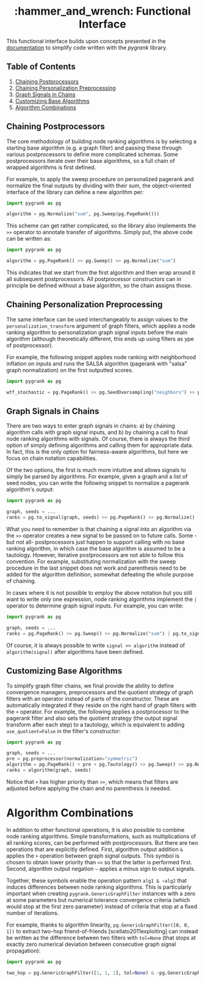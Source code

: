 <center><h1>:hammer_and_wrench: Functional Interface</h1></center> 

This functional interface builds upon concepts presented in the
[documentation](documentation.md) to simplify code written with
the *pygrank* library.

## Table of Contents
1. [Chaining Postprocessors](#chaining-postprocessors)
2. [Chaining Personalization Preprocessing](#chaining-personalization-preprocessing)
3. [Graph Signals in Chains](#graph-signals-in-chains)
4. [Customizing Base Algorithms](#customizing-base-algorithms)
5. [Algorithm Combinations](#algorithm-combinations)



## Chaining Postprocessors
The core methodology of building node ranking algorithms is by
selecting a starting base algorithm (e.g. a graph filter) and
passing these through various postprocessors to define more
complicated schemas. Some postprocessors iterate over their
base algorithms, so a full chain of wrapped algorithms is
first defined.

For example, to apply the sweep procedure on personalized
pagerank and normalize the final outputs by dividing with
their sum, the object-oriented interface of the library can 
define a new algorithm per:

```python
import pygrank as pg

algorithm = pg.Normalize("sum", pg.Sweep(pg.PageRank()))
```

This scheme can get rather complicated, so the library also
implements the `>>` operator to annotate transfer of algorithms.
Simply put, the above code can be written as:

```python
import pygrank as pg

algorithm = pg.PageRank() >> pg.Sweep() >> pg.Normalize("sum")
```

This indicates that we start from the first algorithm and then
wrap around it all subsequent postprocessors. All
postprocessor constructors can in principle be defined without 
a base algorithm, so the chain assigns those.

## Chaining Personalization Preprocessing
The same interface can be used interchangeably to assign values
to the `personalization_transform` argument of graph filters, 
which applies a node ranking algorithm to personalization graph signal
inputs before the main algorithm (although theoretically different,
this ends up using filters as ype of postprocessor).

For example, the following snippet applies node
ranking with neighborhood inflation on inputs and runs
the SALSA algorithm (pagerank with "salsa" graph normalization)
on the first outputted scores.

```python
import pygrank as pg

wtf_stochastic = pg.PageRank() >> pg.SeedOversampling("neighbors") >> pg.PageRank(normalization="salsa")
```

## Graph Signals in Chains
There are two ways to enter graph signals in chains: 
a) by chaining algorithm calls with graph signal inputs,
and b) by chaining a call to final node ranking algorithms
with signals. Of course, there is always the third option of simply 
defining algorithms and calling them for appropriate data.
In fact, this is the only option for fairness-aware algorithms,
but here we focus on chain notation capabilities.

Of the two options, the first is much more intuitive and allows
signals to simply be parsed by algorithms. For example,
given a graph and a list of seed nodes, you can write the 
following snippet to normalize a pagerank algorithm's
output:

```python
import pygrank as pg

graph, seeds = ...
ranks = pg.to_signal(graph, seeds) >> pg.PageRank() >> pg.Normalize()
```

What you need to remember is that chaining a signal into an algorithm
via the `>>` operator creates a new signal to be passed on to
future calls. Some -but not all- postprocessors 
just happen to support calling with no base ranking algorithm, in
which case the base algorithm is assumed to be a tautology. However,
iterative postprocessors are not able to follow this convention.
For example, substituting normalization with the
sweep procedure in the last snippet does not work and parenthesis
need to be added for the algorithm definition, somewhat defeating 
the whole purpose of chaining.

In cases where it is not possible to employ the above notation
but you still want to write only one expression, node ranking
algorithms implement the `|` operator to determine graph signal
inputs. For example, you can write:

```python
import pygrank as pg

graph, seeds = ...
ranks = pg.PageRank() >> pg.Sweep() >> pg.Normalize("sum") | pg.to_signal(graph, seeds)
```

Of course, it is always possible to write `signal >> algorithm`
instead of `algorithm(signal)` after algorithms have been defined.


## Customizing Base Algorithms
To simplify graph filter chains, we final provide the ability to
define convergence managers, preprocessors and the quotient strategy
of graph filters with an operator instead of parts of the constructor.
These are automatically integrated if they reside on the right hand of
graph filters with the `+` operator. For example, the following applies
a postprocessor to the pagerank filter and also sets the quotient
strategy (the output signal transform after each step) to a tautology,
which is equivalent to adding `use_quotient=False` in the filter's 
constructor:

```python
import pygrank as pg

graph, seeds = ...
pre = pg.preprocessor(normalization="symmetric")
algorithm = pg.PageRank() + pre + pg.Tautology() >> pg.Sweep() >> pg.Normalize("sum")
ranks = algorithm(graph, seeds)
```

Notice that `+` has higher priority than `>>`, which means that 
filters are adjusted before applying the chain and no parenthesis is needed.

# Algorithm Combinations
In addition to other functional operations, it is also possible to
combine node ranking algorithms. Simple transformations, such as 
multiplications of all ranking scores,
can be performed with postprocessors. But there are two operations
that are explicitly defined. First, algorithm output addition `&` applies
the `+` operation between graph signal outputs. This symbol is chosen
to obtain lower priority than `<<` so that the latter is performed
first. Second, algorithm output negation `~` applies a minus sign to output
signals. 

Together, these symbols enable the operation pattern `alg1 & ~alg2` that
induces differences between node ranking algorithms. This is particularly
important when creating `pygrank.GenericGraphFilter` instances with 
a zero at some parameters but numerical tolerance convergence criteria 
(which would stop at the first zero parameter) instead of criteria that 
stop at a fixed number of iterations.

For example, thanks to algorithm linearity, 
`pg.GenericGraphFilter([0, 0, 1])` to extract
two-hop friend-of-friends [scellato2011exploiting]
can instead be written as the difference between two filters with
`tol=None` (that stops at exactly zero numerical deviation between
consecutive graph signal propagation):

```python
import pygrank as pg

two_hop = pg.GenericGraphFilter([1, 1, 1], tol=None) & ~pg.GenericGraphFilter([1, 1], tol=None)
```